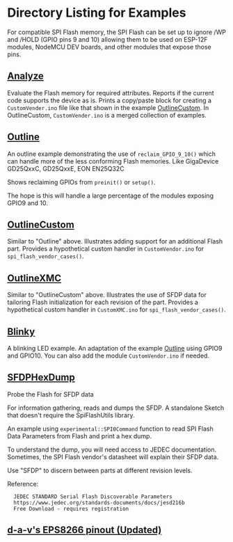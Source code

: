 # Directory Listing for Examples

For compatible SPI Flash memory, the SPI Flash can be set up to ignore /WP and /HOLD (GPIO pins 9 and 10) allowing them to be used on ESP-12F modules, NodeMCU DEV boards, and other modules that expose those pins.


## [Analyze](https://github.com/mhightower83/SpiFlashUtils/tree/master/examples/Analyze)

Evaluate the Flash memory for required attributes.
Reports if the current code supports the device as is.
Prints a copy/paste block for creating a `CustomVender.ino` file like that shown in the example [OutlineCustom](https://github.com/mhightower83/SpiFlashUtils/tree/master/examples/OutlineCustom). In OutlineCustom, `CustomVender.ino` is a merged collection of examples.


## [Outline](https://github.com/mhightower83/SpiFlashUtils/tree/master/examples/Outline)

An outline example demonstrating the use of `reclaim_GPIO_9_10()` which can handle more of the less conforming Flash memories. Like GigaDevice GD25QxxC, GD25QxxE, EON EN25Q32C

Shows reclaiming GPIOs from `preinit()` or `setup()`.

The hope is this will handle a large percentage of the modules exposing GPIO9 and 10.


## [OutlineCustom](https://github.com/mhightower83/SpiFlashUtils/tree/master/examples/OutlineCustom)

Similar to "Outline" above. Illustrates adding support for an additional Flash part. Provides a hypothetical custom handler in `CustomVendor.ino` for `spi_flash_vendor_cases()`.

## [OutlineXMC](https://github.com/mhightower83/SpiFlashUtils/tree/master/examples/OutlineXMC)

Similar to "OutlineCustom" above. Illustrates the use of SFDP data for tailoring Flash initialization for each revision of the part. Provides a hypothetical custom handler in `CustomXMC.ino` for `spi_flash_vendor_cases()`.

## [Blinky](https://github.com/mhightower83/SpiFlashUtils/tree/master/examples/Blinky)

A blinking LED example. An adaptation of the example [Outline](https://github.com/mhightower83/SpiFlashUtils/tree/master/examples/Outline) using GPIO9 and GPIO10.
You can also add the module `CustomVendor.ino` if needed.



## [SFDPHexDump](https://github.com/mhightower83/SpiFlashUtils/tree/master/examples/SFDPHexDump)

Probe the Flash for SFDP data

For information gathering, reads and dumps the SFDP.
A standalone Sketch that doesn't require the SpiFlashUtils library.

An example using `experimental::SPI0Command` function to read SPI Flash Data Parameters from Flash and print a hex dump.

To understand the dump, you will need access to JEDEC documentation. Sometimes, the SPI Flash vendor's datasheet will explain their SFDP data.

Use "SFDP" to discern between parts at different revision levels.

Reference:
```
  JEDEC STANDARD Serial Flash Discoverable Parameters
  https://www.jedec.org/standards-documents/docs/jesd216b
  Free Download - requires registration
```


## [d-a-v's EPS8266 pinout (Updated)](https://mhightower83.github.io/esp8266/pinout.html)
